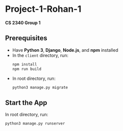 # Project-1-Rohan-1  
**CS 2340 Group 1**

## Prerequisites  
- Have **Python 3**, **Django**, **Node.js**, and **npm** installed
- In the `client` directory, run:
    ```bash 
    npm install
    npm run build
    ```
- In root directory, run:
    ```bash
    python3 manage.py migrate
    ```

## Start the App  
In root directory, run: 
```bash
python3 manage.py runserver
